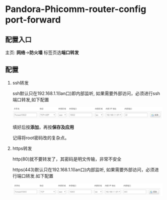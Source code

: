 # Pandora-Phicomm-router-config port-forward

## 配置入口

主页: **网络**->**防火墙** 标签页选**端口转发**

## 配置

1. ssh转发

    ssh默认只在192.168.1.1(lan口)即内部监听, 如果需要外部访问，必须进行ssh端口转发,如下配置

    ![port_forward_22](./port_forward_22.png)

    填好后按**添加**，再按**保存及应用**

    记得将root密码改的复杂点。 

1. https转发

    http(80)就不要转发了，其密码是明文传输，非常不安全

    https(443)默认只在192.168.1.1(lan口)内部监听, 如果需要外部访问，必须进行端口转发.如下配置

    ![port_forward_443](./port_forward_443.png)



